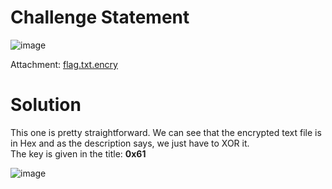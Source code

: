 # Challenge Statement 
![image](https://github.com/user-attachments/assets/0b6dd53d-940d-4f70-b824-d4020ed86fd2)

Attachment: [flag.txt.encry](https://github.com/harishkannan05/SnykCTF-2024-Writeup/blob/main/Attachments/flag.txt.encry)

# Solution
This one is pretty straightforward. We can see that the encrypted text file is in Hex and as the description says, we just have to XOR it. <br />
The key is given in the title: **0x61**

![image](https://github.com/user-attachments/assets/1cf000c3-77bc-4b7e-a996-da5062ff8ea9)
